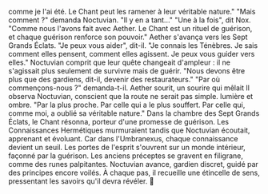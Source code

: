 comme je l'ai été.
Le Chant peut les ramener
à leur véritable nature."
"Mais comment ?"
demanda Noctuvian.
"Il y en a tant..."
"Une à la fois",
dit Nox.
"Comme nous l'avons fait avec Aether.
Le Chant est un rituel de guérison,
et chaque guérison
renforce son pouvoir."
Aether s'avança
vers les Sept Grands Éclats.
"Je peux vous aider",
dit-il.
"Je connais les Ténèbres.
Je sais comment elles pensent,
comment elles agissent.
Je peux vous guider vers elles."
Noctuvian comprit que leur quête changeait d'ampleur : il ne s'agissait plus seulement de survivre mais de guérir.
"Nous devons être plus que des gardiens, dit-il, devenir des restaurateurs."
"Par où commençons-nous ?"
demanda-t-il.
Aether sourit,
un sourire qui mêlait
Il observa Noctuvian, conscient que la route ne serait pas simple.
lumière et ombre.
"Par la plus proche.
Par celle qui a le plus souffert.
Par celle qui,
comme moi,
a oublié sa véritable nature."
Dans la chambre des Sept Grands Éclats,
le Chant résonna, porteur d'une promesse de guérison.
Les Connaissances Hermétiques murmuraient
tandis que Noctuvian écoutait, apprenant et évoluant.
Car dans l'Umbranexus,
chaque connaissance devient un seuil.
Les portes de l'esprit s'ouvrent sur un monde intérieur,
façonné par la guérison.
Les anciens préceptes se gravent en filigrane,
comme des runes palpitantes.
Noctuvian avance, gardien discret,
guidé par des principes encore voilés.
À chaque pas, il recueille une étincelle de sens,
pressentant les savoirs qu'il devra révéler.
🌠
